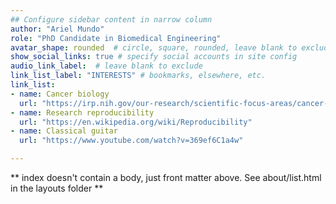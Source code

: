 ```yaml
---
## Configure sidebar content in narrow column
author: "Ariel Mundo"
role: "PhD Candidate in Biomedical Engineering"
avatar_shape: rounded  # circle, square, rounded, leave blank to exclude
show_social_links: true # specify social accounts in site config
audio_link_label:  # leave blank to exclude
link_list_label: "INTERESTS" # bookmarks, elsewhere, etc.
link_list:
- name: Cancer biology
  url: "https://irp.nih.gov/our-research/scientific-focus-areas/cancer-biology"
- name: Research reproducibility
  url: "https://en.wikipedia.org/wiki/Reproducibility"
- name: Classical guitar
  url: "https://www.youtube.com/watch?v=369ef6C1a4w"

---
```


** index doesn't contain a body, just front matter above.
See about/list.html in the layouts folder **
